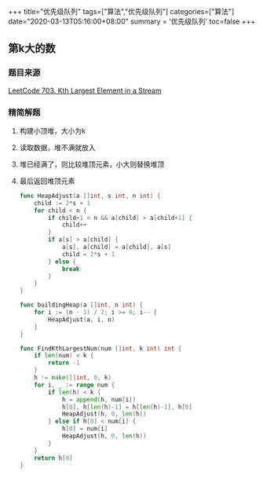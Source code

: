 +++
title="优先级队列"
tags=["算法","优先级队列"]
categories=["算法"]
date="2020-03-13T05:16:00+08:00"
summary = '优先级队列'
toc=false
+++

第k大的数
---------

### 题目来源

[LeetCode 703. Kth Largest Element in a Stream](https://leetcode.com/problems/kth-largest-element-in-a-stream/)

### 精简解题

1.	构建小顶堆，大小为k
2.	读取数据，堆不满就放入
3.	堆已经满了，则比较堆顶元素，小大则替换堆顶
4.	最后返回堆顶元素

	```go
	func HeapAdjust(a []int, s int, n int) {
		child := 2*s + 1
		for child < n {
			if child+1 < n && a[child] > a[child+1] {
				child++
			}
			if a[s] > a[child] {
				a[s], a[child] = a[child], a[s]
				child = 2*s + 1
			} else {
				break
			}
		}
	}

	func buildingHeap(a []int, n int) {
		for i := (n - 1) / 2; i >= 0; i-- {
			HeapAdjust(a, i, n)
		}
	}

	func FindKthLargestNum(num []int, k int) int {
		if len(num) < k {
			return -1
		}
		h := make([]int, 0, k)
		for i, _ := range num {
			if len(h) < k {
				h = append(h, num[i])
				h[0], h[len(h)-1] = h[len(h)-1], h[0]
				HeapAdjust(h, 0, len(h))
			} else if h[0] < num[i] {
				h[0] = num[i]
				HeapAdjust(h, 0, len(h))
			}
		}
		return h[0]
	}
	```

